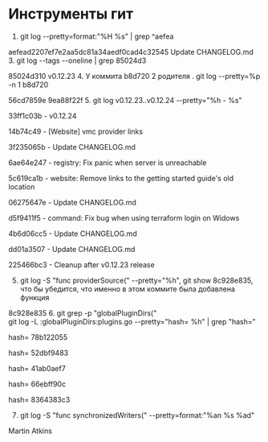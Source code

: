 # Инструменты гит

1. git log --pretty=format:"%H %s" | grep ^aefea

aefead2207ef7e2aa5dc81a34aedf0cad4c32545 Update CHANGELOG.md
3. git log --tags --oneline | grep 85024d3

85024d310 v0.12.23
4. У коммита b8d720 2 родителя . git log --pretty=%p -n 1 b8d720

56cd7859e 9ea88f22f
5. git log v0.12.23..v0.12.24 --pretty="%h - %s"

33ff1c03b - v0.12.24

14b74c49 - [Website] vmc provider links

3f235065b - Update CHANGELOG.md

6ae64e247 - registry: Fix panic when server is unreachable

5c619ca1b - website: Remove links to the getting started guide's old location

06275647e - Update CHANGELOG.md

d5f9411f5 - command: Fix bug when using terraform login on Widows

4b6d06cc5 - Update CHANGELOG.md

dd01a3507 - Update CHANGELOG.md

225466bc3 - Cleanup after v0.12.23 release

5. git log -S "func providerSource(" --pretty="%h", git show 8c928e835, что бы убедится, что именно в этом коммите была добавлена функция

8c928e835
6. git grep -p "globalPluginDirs("  
git log -L :globalPluginDirs:plugins.go --pretty="hash= %h" | grep "hash="

hash= 78b122055

hash= 52dbf9483

hash= 41ab0aef7

hash= 66ebff90c

hash= 8364383c3

7. git log -S "func synchronizedWriters(" --pretty=format:"%an %s %ad"

Martin Atkins
